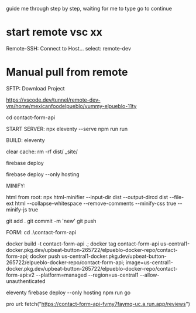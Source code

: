 guide me through step by step, waiting for me to type go to continue

# start remote vsc xx
Remote-SSH: Connect to Host...
select: remote-dev

# Manual pull from remote
SFTP: Download Project

https://vscode.dev/tunnel/remote-dev-vm/home/mexicanfoodelpueblo/yummy-elpueblo-11ty

cd contact-form-api

START SERVER:
npx eleventy --serve
npm run run

BUILD:
eleventy
 
clear cache:
rm -rf dist/ \_site/

firebase deploy

firebase deploy --only hosting

MINIFY:

html from root:
npx html-minifier --input-dir dist --output-dircd dist --file-ext html --collapse-whitespace --remove-comments --minify-css true --minify-js true

git add .
git commit -m 'new'
git push

FORM:
cd .\contact-form-api

docker build -t contact-form-api .; docker tag contact-form-api us-central1-docker.pkg.dev/upbeat-button-265722/elpueblo-docker-repo/contact-form-api; docker push us-central1-docker.pkg.dev/upbeat-button-265722/elpueblo-docker-repo/contact-form-api; image=us-central1-docker.pkg.dev/upbeat-button-265722/elpueblo-docker-repo/contact-form-api:v2 --platform=managed --region=us-central1 --allow-unauthenticated

eleventy firebase deploy --only hosting
npm run go

pro url:
fetch("https://contact-form-api-fvmy7faymq-uc.a.run.app/reviews")
